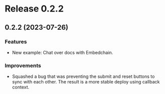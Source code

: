 # Release 0.2.2

## 0.2.2 (2023-07-26)

### Features

- New example: Chat over docs with Embedchain.

### Improvements

- Squashed a bug that was preventing the submit and reset buttons to sync with each other. The result is a more stable deploy using callback context.